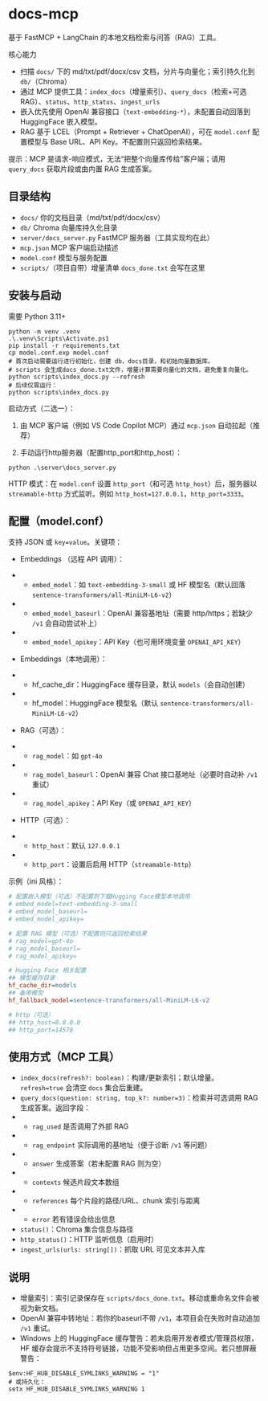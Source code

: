 # docs-mcp

基于 FastMCP + LangChain 的本地文档检索与问答（RAG）工具。

核心能力

- 扫描 `docs/` 下的 md/txt/pdf/docx/csv 文档，分片与向量化；索引持久化到 `db/`（Chroma）
- 通过 MCP 提供工具：`index_docs`（增量索引）、`query_docs`（检索+可选RAG）、`status`、`http_status`、`ingest_urls`
- 嵌入优先使用 OpenAI 兼容接口（`text-embedding-*`），未配置自动回落到 HuggingFace 嵌入模型。
- RAG 基于 LCEL（Prompt + Retriever + ChatOpenAI），可在 `model.conf` 配置模型与 Base URL、API Key。不配置则只返回检索结果。

提示：MCP 是请求-响应模式，无法“把整个向量库传给”客户端；请用 `query_docs` 获取片段或由内置 RAG 生成答案。

## 目录结构

- `docs/` 你的文档目录（md/txt/pdf/docx/csv）
- `db/` Chroma 向量库持久化目录
- `server/docs_server.py` FastMCP 服务器（工具实现均在此）
- `mcp.json` MCP 客户端启动描述
- `model.conf` 模型与服务配置
- `scripts/`（项目自带）增量清单 `docs_done.txt` 会写在这里

## 安装与启动

需要 Python 3.11+

```pwsh
python -m venv .venv
.\.venv\Scripts\Activate.ps1
pip install -r requirements.txt
cp model.conf.exp model.conf
# 首次启动需要运行进行初始化，创建 db，docs目录，和初始向量数据库。
# scripts 会生成docs_done.txt文件，增量计算需要向量化的文档，避免重复向量化。
python scripts\index_docs.py --refresh
# 后续仅需运行：
python scripts\index_docs.py
```

启动方式（二选一）：

1. 由 MCP 客户端（例如 VS Code Copilot MCP）通过 `mcp.json` 自动拉起（推荐）

2. 手动运行http服务器（配置http_port和http_host）：

```pwsh
python .\server\docs_server.py
```

HTTP 模式：在 `model.conf` 设置 `http_port`（和可选 `http_host`）后，服务器以 `streamable-http` 方式监听。例如 `http_host=127.0.0.1`，`http_port=3333`。

## 配置（model.conf）

支持 JSON 或 `key=value`。关键项：

- Embeddings （远程 API 调用）：

- - `embed_model`：如 `text-embedding-3-small` 或 HF 模型名（默认回落 `sentence-transformers/all-MiniLM-L6-v2`）
- - `embed_model_baseurl`：OpenAI 兼容基地址（需要 http/https；若缺少 `/v1` 会自动尝试补上）
- - `embed_model_apikey`：API Key（也可用环境变量 `OPENAI_API_KEY`）

- Embeddings（本地调用）：
- - hf_cache_dir：HuggingFace 缓存目录，默认 `models`（会自动创建）
- - hf_model：HuggingFace 模型名（默认 `sentence-transformers/all-MiniLM-L6-v2`）

- RAG（可选）：

- - `rag_model`：如 `gpt-4o`
- - `rag_model_baseurl`：OpenAI 兼容 Chat 接口基地址（必要时自动补 `/v1` 重试）
- - `rag_model_apikey`：API Key（或 `OPENAI_API_KEY`）

- HTTP（可选）：

- - `http_host`：默认 `127.0.0.1`
- - `http_port`：设置后启用 HTTP（`streamable-http`）

示例（ini 风格）：

```ini
# 配置嵌入模型（可选）不配置则下载Hugging Face模型本地调用
# embed_model=text-embedding-3-small
# embed_model_baseurl=
# embed_model_apikey=

# 配置 RAG 模型（可选）不配置则只返回检索结果
# rag_model=gpt-4o
# rag_model_baseurl=
# rag_model_apikey=

# Hugging Face 相关配置
## 模型缓存目录
hf_cache_dir=models
## 备用模型
hf_fallback_model=sentence-transformers/all-MiniLM-L6-v2

# http（可选）
## http_host=0.0.0.0
## http_port=14578
```

## 使用方式（MCP 工具）

- `index_docs(refresh?: boolean)`：构建/更新索引；默认增量。`refresh=true` 会清空 `docs` 集合后重建。
- `query_docs(question: string, top_k?: number=3)`：检索并可选调用 RAG 生成答案。返回字段：
- - `rag_used` 是否调用了外部 RAG
- - `rag_endpoint` 实际调用的基地址（便于诊断 `/v1` 等问题）
- - `answer` 生成答案（若未配置 RAG 则为空）
- - `contexts` 候选片段文本数组
- - `references` 每个片段的路径/URL、chunk 索引与距离
- - `error` 若有错误会给出信息
- `status()`：Chroma 集合信息与路径
- `http_status()`：HTTP 监听信息（启用时）
- `ingest_urls(urls: string[])`：抓取 URL 可见文本并入库

## 说明

- 增量索引：索引记录保存在 `scripts/docs_done.txt`。移动或重命名文件会被视为新文档。
- OpenAI 兼容中转地址：若你的baseurl不带 `/v1`，本项目会在失败时自动追加 `/v1` 重试。
- Windows 上的 HuggingFace 缓存警告：若未启用开发者模式/管理员权限，HF 缓存会提示不支持符号链接，功能不受影响但占用更多空间。若只想屏蔽警告：

```pwsh
$env:HF_HUB_DISABLE_SYMLINKS_WARNING = "1"
# 或持久化：
setx HF_HUB_DISABLE_SYMLINKS_WARNING 1
```
